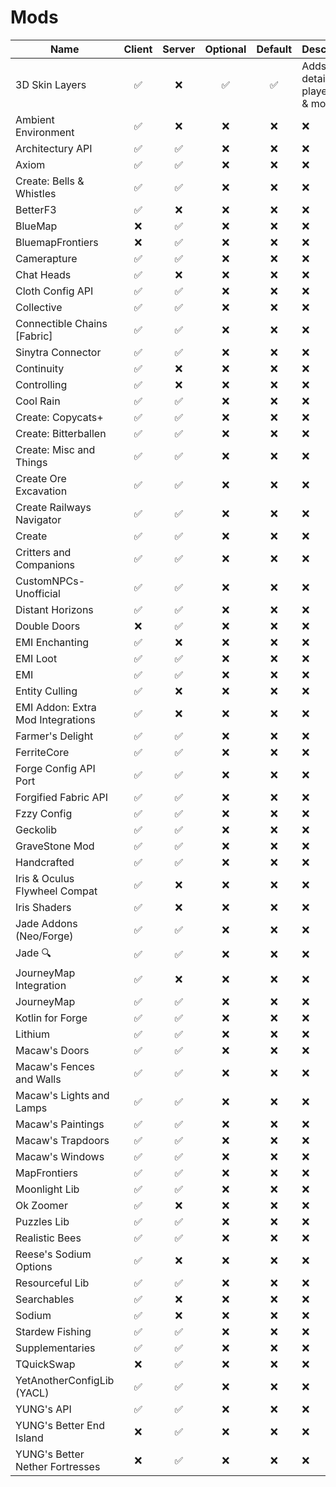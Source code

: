 # Mods

| Name | Client | Server | Optional | Default | Description |
|------|:--------:|:--------:|:----------:|:---------:|-------------|
|3D Skin Layers|✅|❌|✅|✅|Adds more detail to player skins & models|
|Ambient Environment|✅|❌|❌|❌|❌|
|Architectury API|✅|✅|❌|❌|❌|
|Axiom|✅|✅|❌|❌|❌|
|Create: Bells & Whistles|✅|✅|❌|❌|❌|
|BetterF3|✅|❌|❌|❌|❌|
|BlueMap|❌|✅|❌|❌|❌|
|BluemapFrontiers|❌|✅|❌|❌|❌|
|Camerapture|✅|✅|❌|❌|❌|
|Chat Heads|✅|❌|❌|❌|❌|
|Cloth Config API|✅|✅|❌|❌|❌|
|Collective|✅|✅|❌|❌|❌|
|Connectible Chains [Fabric]|✅|✅|❌|❌|❌|
|Sinytra Connector|✅|✅|❌|❌|❌|
|Continuity|✅|❌|❌|❌|❌|
|Controlling|✅|❌|❌|❌|❌|
|Cool Rain|✅|✅|❌|❌|❌|
|Create: Copycats+|✅|✅|❌|❌|❌|
|Create: Bitterballen|✅|✅|❌|❌|❌|
|Create: Misc and Things|✅|✅|❌|❌|❌|
|Create Ore Excavation|✅|✅|❌|❌|❌|
|Create Railways Navigator|✅|✅|❌|❌|❌|
|Create|✅|✅|❌|❌|❌|
|Critters and Companions|✅|✅|❌|❌|❌|
|CustomNPCs-Unofficial|✅|✅|❌|❌|❌|
|Distant Horizons|✅|✅|❌|❌|❌|
|Double Doors|❌|✅|❌|❌|❌|
|EMI Enchanting|✅|❌|❌|❌|❌|
|EMI Loot|✅|✅|❌|❌|❌|
|EMI|✅|✅|❌|❌|❌|
|Entity Culling|✅|❌|❌|❌|❌|
|EMI Addon: Extra Mod Integrations|✅|❌|❌|❌|❌|
|Farmer's Delight|✅|✅|❌|❌|❌|
|FerriteCore|✅|✅|❌|❌|❌|
|Forge Config API Port|✅|✅|❌|❌|❌|
|Forgified Fabric API|✅|✅|❌|❌|❌|
|Fzzy Config|✅|✅|❌|❌|❌|
|Geckolib|✅|✅|❌|❌|❌|
|GraveStone Mod|✅|✅|❌|❌|❌|
|Handcrafted|✅|✅|❌|❌|❌|
|Iris & Oculus Flywheel Compat|✅|❌|❌|❌|❌|
|Iris Shaders|✅|❌|❌|❌|❌|
|Jade Addons (Neo/Forge)|✅|✅|❌|❌|❌|
|Jade 🔍|✅|✅|❌|❌|❌|
|JourneyMap Integration|✅|❌|❌|❌|❌|
|JourneyMap|✅|✅|❌|❌|❌|
|Kotlin for Forge|✅|✅|❌|❌|❌|
|Lithium|✅|✅|❌|❌|❌|
|Macaw's Doors|✅|✅|❌|❌|❌|
|Macaw's Fences and Walls|✅|✅|❌|❌|❌|
|Macaw's Lights and Lamps|✅|✅|❌|❌|❌|
|Macaw's Paintings|✅|✅|❌|❌|❌|
|Macaw's Trapdoors|✅|✅|❌|❌|❌|
|Macaw's Windows|✅|✅|❌|❌|❌|
|MapFrontiers|✅|✅|❌|❌|❌|
|Moonlight Lib|✅|✅|❌|❌|❌|
|Ok Zoomer|✅|❌|❌|❌|❌|
|Puzzles Lib|✅|✅|❌|❌|❌|
|Realistic Bees|✅|✅|❌|❌|❌|
|Reese's Sodium Options|✅|❌|❌|❌|❌|
|Resourceful Lib|✅|✅|❌|❌|❌|
|Searchables|✅|❌|❌|❌|❌|
|Sodium|✅|❌|❌|❌|❌|
|Stardew Fishing|✅|✅|❌|❌|❌|
|Supplementaries|✅|✅|❌|❌|❌|
|TQuickSwap|❌|✅|❌|❌|❌|
|YetAnotherConfigLib (YACL)|✅|✅|❌|❌|❌|
|YUNG's API|✅|✅|❌|❌|❌|
|YUNG's Better End Island|❌|✅|❌|❌|❌|
|YUNG's Better Nether Fortresses|❌|✅|❌|❌|❌|
